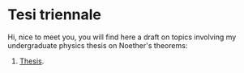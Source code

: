 # Tesi triennale
 
Hi, nice to meet you, you will find here a draft on topics involving my undergraduate physics thesis on Noether's theorems: 
1. [Thesis](https://github.com/PhysicsZandi/TesiTriennale/blob/main/pdf/noe.pdf).
